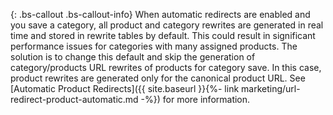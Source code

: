 {: .bs-callout .bs-callout-info}
When automatic redirects are enabled and you save a category, all product and category rewrites are generated in real time and stored in rewrite tables by default. This could result in significant performance issues for categories with many assigned products. The solution is to change this default and skip the generation of category/products URL rewrites of products for category save. In this case, product rewrites are generated only for the canonical product URL. See [Automatic Product Redirects]({{ site.baseurl }}{%- link marketing/url-redirect-product-automatic.md -%}) for more information.
